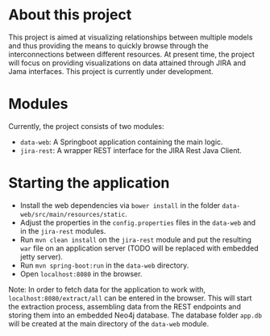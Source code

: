 # About this project
This project is aimed at visualizing relationships between multiple models and thus providing the means to quickly browse through the interconnections between different resources. At present time, the project will focus on providing visualizations on data attained through JIRA and Jama interfaces. This project is currently under development.

# Modules
Currently, the project consists of two modules:
- `data-web`: A Springboot application containing the main logic.
- `jira-rest`: A wrapper REST interface for the JIRA Rest Java Client.

# Starting the application
- Install the web dependencies via `bower install` in the folder `data-web/src/main/resources/static`.
- Adjust the properties in the `config.properties` files in the `data-web` and in the `jira-rest` modules.
- Run `mvn clean install` on the `jira-rest` module and put the resulting `war` file on an application server (TODO will be replaced with embedded jetty server).
- Run `mvn spring-boot:run` in the `data-web` directory.
- Open `localhost:8080` in the browser.

Note: In order to fetch data for the application to work with, `localhost:8080/extract/all` can be entered in the browser. This will start the extraction process, assembling data from the REST endpoints and storing them into an embedded Neo4j database. The database folder `app.db` will be created at the main directory of the `data-web` module.
